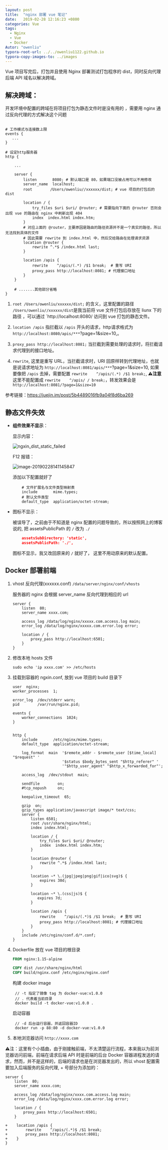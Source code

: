```yaml
---
layout: post
title:  "nginx 部署 vue 笔记"
date:   2019-02-28 12:16:23 +0800
categories: Vue
tags: 
  - Nginx
  - Vue
  - Docker
Autor: "owenliu"
typora-root-url: ../../owenliu1122.github.io
typora-copy-images-to: ../images
---
```


Vue 项目写完后，打包并且使用 Nginx 部署测试打包程序的 dist，同时反向代理后端 API 域名以解决跨域。

## 解决跨域：

开发环境中配置的跨域在将项目打包为静态文件时是没有用的 ，需要用 nginx 通过反向代理的方式解决这个问题

```nginx

# 工作模式与连接数上限
events {
   ...
}

# 设定http服务器
http {

    ...
    
    server {
        listen       8080; # 默认端口是 80，如果端口没被占用可以不用修改
        server_name  localhost;
        root        /Users/owenliu//xxxxxx/dist; # vue 项目的打包后的 dist

        location / {
            try_files $uri $uri/ @router; # 需要指向下面的 @router 否则会出现 vue 的路由在 nginx 中刷新出现 404
            index  index.html index.htm;
        }
        # 对应上面的 @router，主要原因是路由的路径资源并不是一个真实的路径，所以无法找到具体的文件
        # 因此需要 rewrite 到 index.html 中，然后交给路由在处理请求资源
        location @router {
            rewrite ^.*$ /index.html last;
        }

        location /apis {
            rewrite    ^/apis/(.*) /$1 break;  # 重写 URI
			proxy_pass http://localhost:8081; # 代理接口地址
		}
    }
    
    # .......其他部分省略
}

```

1. `root /Users/owenliu/xxxxxx/dist;` 的含义，这里配置的路径 `/Users/owenliu//xxxxxx/dist`是我当前将 vue 文件打包后存放在 liunx 下的路径 ，可以通过  `http://localhost:8080/ 访问到 vue 打包的静态文件。

2. `location /apis` 指拦截以 `/apis` 开头的请求，http请求格式为 `http://localhost:8080/apis/***`?page=1&size=10,。

3. `proxy_pass http://localhost:8081;` 当拦截到需要处理的请求时，将拦截请求代理到的接口地址。
4. `rewrite`, 这里是重写 URL，当拦截请求时，URI 回原样转到代理地址，也就是说请求地址为 `http://localhost:8081/apis/***`?page=1&size=10, 如果要像把 `/apis` 去掉，需要配置 `rewrite    ^/apis/(.*) /$1 break;`, ⚠️**注意**这里不能配置成 `rewrite    ^/apis/ / break;`，转发效果会是 `http://localhost:8081/?page=1&size=10`

参考链接：https://juejin.im/post/5b4489016fb9a04f8d6ba269



## 静态文件失效

- **组件效果不显示**：

  显示内容：

  ![ngxin_dist_static_failed](/images/ngxin_dist_static_failed.png)

  F12 报错：

  ![image-20190228141145847](/images/image-20190228141145847.png)

  添加以下配置就好了

  ```nginx
      # 文件扩展名与文件类型映射表
      include       mime.types;
      # 默认文件类型
      default_type  application/octet-stream;
  ```

  

- 图标不显示：

  被误导了，之前由于不知道是 nginx 配置的问题导致的，所以按照网上的博客说的, 把 assetsPublicPath 的 `/` 改为 `./`

  ```json
      assetsSubDirectory: 'static',
      assetsPublicPath: './',
  ```

  图标不显示，我又改回原来的 `/` 就好了， 这里不用动原来的默认配置。



## Docker 部署前端

1. vhost 反向代理(xxxxxx.conf) `/data/server/nginx/conf/vhosts`

   服务器的 nginx 会根据 server_name 反向代理到相应的 url

   ``` nginx
   server {
       listen  80;
       server_name xxxx.com;
   
       access_log /data/log/nginx/xxxxx.com.access.log main;
       error_log /data/log/nginx/xxxxx.com.error.log error;
   
       location / {
           proxy_pass http://localhost:6501;
       }
   }
   ```

2. 修改本地 hosts 文件

   ``` shell
   sudo echo 'ip xxxx.com' >> /etc/hosts
   ```

   

3. 挂载到容器的 ngxin.conf, 放到 vue 项目的 build 目录下

   ```nginx
   user  nginx;
   worker_processes  1;
   
   error_log  /dev/stderr warn;
   pid        /var/run/nginx.pid;
   
   events {
       worker_connections  1024;
   }
   
   
   http {
       include       /etc/nginx/mime.types;
       default_type  application/octet-stream;
   
       log_format  main  '$remote_addr - $remote_user [$time_local] "$request" '
                         '$status $body_bytes_sent "$http_referer" '
                         '"$http_user_agent" "$http_x_forwarded_for"';
   
       access_log  /dev/stdout  main;
   
       sendfile        on;
       #tcp_nopush     on;
   
       keepalive_timeout  65;
   
       gzip  on;
       gzip_types application/javascript image/* text/css;
       server {
           listen 6501;
           root /usr/share/nginx/html;
           index index.html;
   
           location / {
               try_files $uri $uri/ @router;
               index  index.html index.htm;
           }
   
           location @router {
               rewrite ^.*$ /index.html last;
           }
   
           location ~* \.(jpg|jpeg|png|gif|ico|svg)$ {
               expires 30d;
           }
   
           location ~* \.(css|js)$ {
              expires 7d;
           }
   
           location /apis {
               rewrite    ^/apis/(.*)$ /$1 break;  # 重写 URI
               proxy_pass http://localhost:8081; # 代理接口地址
           }
       }
       include /etc/nginx/conf.d/*.conf;
   }
   ```

   

4. Dockerfile 放在 vue 项目的根目录

   ```dockerfile
   FROM nginx:1.15-alpine
   
   COPY dist /usr/share/nginx/html
   COPY build/nginx.conf /etc/nginx/nginx.conf
   ```

   构建 docker image
   ``` shell
    // -t 指定了镜像 tag 为 docker-vue:v1.0.0
    // . 代表着当前目录
    docker build -t docker-vue:v1.0.0 .
   ```
   启动容器
   ``` shell
    // -d 后台运行容器，并返回容器ID
    docker run -p 88:80 -d docker-vue:v1.0.0
   ```

5.  本地浏览器访问 `http://xxxx.com`



⚠️注：这里有个小插曲，由于刚接触前端，不太清楚运行流程，本来我以为前浏览器访问前端，前端在请求后端 API 时是前端的后台 Docker 容器进程发送的请求，然而，并不是这样的，后端的请求也是在浏览器发出的，所以 vhost 配置需要加入后端服务的反向代理, + 号部分为添加的：

```nginx
server {
    listen  80;
    server_name xxxx.com;

    access_log /data/log/nginx/xxxx.com.access.log main;
    error_log /data/log/nginx/xxxx.com.error.log error;

    location / {
        proxy_pass http://localhost:6501;
    }

+    location /apis {
+        rewrite    ^/apis/(.*)$ /$1 break;
+        proxy_pass http://localhost:8081;
+    }
}
```

